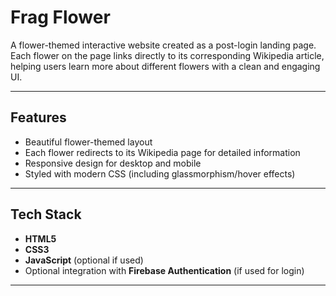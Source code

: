 #  Frag Flower

A flower-themed interactive website created as a post-login landing page. Each flower on the page links directly to its corresponding Wikipedia article, helping users learn more about different flowers with a clean and engaging UI.


---

##  Features

-  Beautiful flower-themed layout
-  Each flower redirects to its Wikipedia page for detailed information
-  Responsive design for desktop and mobile
-  Styled with modern CSS (including glassmorphism/hover effects)

---

##  Tech Stack

- **HTML5**
- **CSS3**
- **JavaScript** (optional if used)
- Optional integration with **Firebase Authentication** (if used for login)

---



